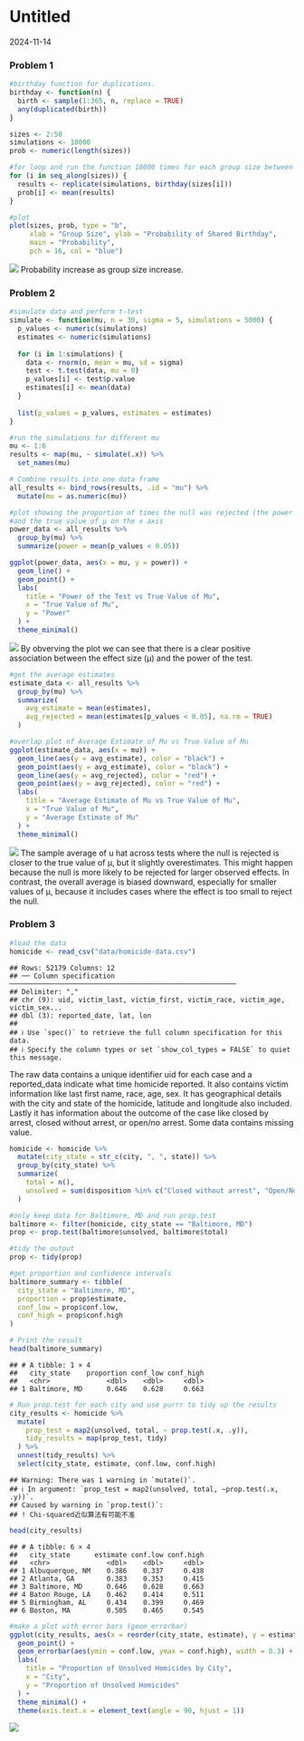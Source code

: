 Untitled
================
2024-11-14

### Problem 1

``` r
#birthday function for duplications.
birthday <- function(n) {
  birth <- sample(1:365, n, replace = TRUE)
  any(duplicated(birth))
}
```

``` r
sizes <- 2:50
simulations <- 10000
prob <- numeric(length(sizes))

#for loop and run the function 10000 times for each group size between 2 and 50. 
for (i in seq_along(sizes)) {
  results <- replicate(simulations, birthday(sizes[i]))
  prob[i] <- mean(results)
}
```

``` r
#plot
plot(sizes, prob, type = "b", 
     xlab = "Group Size", ylab = "Probability of Shared Birthday",
     main = "Probability",
     pch = 16, col = "blue")
```

![](p8105_hw5_yl5829_files/figure-gfm/unnamed-chunk-3-1.png)<!-- -->
Probability increase as group size increase.

### Problem 2

``` r
#simulate data and perform t-test
simulate <- function(mu, n = 30, sigma = 5, simulations = 5000) {
  p_values <- numeric(simulations)
  estimates <- numeric(simulations)
  
  for (i in 1:simulations) {
    data <- rnorm(n, mean = mu, sd = sigma)
    test <- t.test(data, mu = 0)
    p_values[i] <- test$p.value
    estimates[i] <- mean(data)
  }
  
  list(p_values = p_values, estimates = estimates)
}
```

``` r
#run the simulations for different mu
mu <- 1:6
results <- map(mu, ~ simulate(.x)) %>%
  set_names(mu)

# Combine results into one data frame
all_results <- bind_rows(results, .id = "mu") %>%
  mutate(mu = as.numeric(mu))
```

``` r
#plot showing the proportion of times the null was rejected (the power of the test) on the y axis  
#and the true value of μ on the x axis
power_data <- all_results %>%
  group_by(mu) %>%
  summarize(power = mean(p_values < 0.05))

ggplot(power_data, aes(x = mu, y = power)) +
  geom_line() +
  geom_point() +
  labs(
    title = "Power of the Test vs True Value of Mu",
    x = "True Value of Mu",
    y = "Power"
  ) +
  theme_minimal()
```

![](p8105_hw5_yl5829_files/figure-gfm/unnamed-chunk-6-1.png)<!-- --> By
obverving the plot we can see that there is a clear positive association
between the effect size (μ) and the power of the test.

``` r
#get the average estimates
estimate_data <- all_results %>%
  group_by(mu) %>%
  summarize(
    avg_estimate = mean(estimates),
    avg_rejected = mean(estimates[p_values < 0.05], na.rm = TRUE)
  )

#overlap plot of Average Estimate of Mu vs True Value of Mu
ggplot(estimate_data, aes(x = mu)) +
  geom_line(aes(y = avg_estimate), color = "black") +
  geom_point(aes(y = avg_estimate), color = "black") +
  geom_line(aes(y = avg_rejected), color = "red") +
  geom_point(aes(y = avg_rejected), color = "red") +
  labs(
    title = "Average Estimate of Mu vs True Value of Mu",
    x = "True Value of Mu",
    y = "Average Estimate of Mu"
  ) +
  theme_minimal()
```

![](p8105_hw5_yl5829_files/figure-gfm/unnamed-chunk-7-1.png)<!-- --> The
sample average of u hat across tests where the null is rejected is
closer to the true value of μ, but it slightly overestimates. This might
happen because the null is more likely to be rejected for larger
observed effects. In contrast, the overall average is biased downward,
especially for smaller values of μ, because it includes cases where the
effect is too small to reject the null.

### Problem 3

``` r
#load the data
homicide <- read_csv("data/homicide-data.csv")
```

    ## Rows: 52179 Columns: 12
    ## ── Column specification ────────────────────────────────────────────────────────
    ## Delimiter: ","
    ## chr (9): uid, victim_last, victim_first, victim_race, victim_age, victim_sex...
    ## dbl (3): reported_date, lat, lon
    ## 
    ## ℹ Use `spec()` to retrieve the full column specification for this data.
    ## ℹ Specify the column types or set `show_col_types = FALSE` to quiet this message.

The raw data contains a unique identifier uid for each case and a
reported_data indicate what time homicide reported. It also contains
victim information like last first name, race, age, sex. It has
geographical details with the city and state of the homicide, latitude
and longitude also included. Lastly it has information about the outcome
of the case like closed by arrest, closed without arrest, or open/no
arrest. Some data contains missing value.

``` r
homicide <- homicide %>%
  mutate(city_state = str_c(city, ", ", state)) %>%
  group_by(city_state) %>%
  summarize(
    total = n(),
    unsolved = sum(disposition %in% c("Closed without arrest", "Open/No arrest"))
  )
```

``` r
#only keep data for Baltimore, MD and run prop.test
baltimore <- filter(homicide, city_state == "Baltimore, MD")
prop <- prop.test(baltimore$unsolved, baltimore$total)

#tidy the output
prop <- tidy(prop)

#get proportion and confidence intervals
baltimore_summary <- tibble(
  city_state = "Baltimore, MD",
  proportion = prop$estimate,
  conf_low = prop$conf.low,
  conf_high = prop$conf.high
)

# Print the result
head(baltimore_summary)
```

    ## # A tibble: 1 × 4
    ##   city_state    proportion conf_low conf_high
    ##   <chr>              <dbl>    <dbl>     <dbl>
    ## 1 Baltimore, MD      0.646    0.628     0.663

``` r
# Run prop.test for each city and use purrr to tidy up the results
city_results <- homicide %>%
  mutate(
    prop_test = map2(unsolved, total, ~ prop.test(.x, .y)),
    tidy_results = map(prop_test, tidy)
  ) %>%
  unnest(tidy_results) %>%
  select(city_state, estimate, conf.low, conf.high)
```

    ## Warning: There was 1 warning in `mutate()`.
    ## ℹ In argument: `prop_test = map2(unsolved, total, ~prop.test(.x, .y))`.
    ## Caused by warning in `prop.test()`:
    ## ! Chi-squared近似算法有可能不准

``` r
head(city_results)
```

    ## # A tibble: 6 × 4
    ##   city_state      estimate conf.low conf.high
    ##   <chr>              <dbl>    <dbl>     <dbl>
    ## 1 Albuquerque, NM    0.386    0.337     0.438
    ## 2 Atlanta, GA        0.383    0.353     0.415
    ## 3 Baltimore, MD      0.646    0.628     0.663
    ## 4 Baton Rouge, LA    0.462    0.414     0.511
    ## 5 Birmingham, AL     0.434    0.399     0.469
    ## 6 Boston, MA         0.505    0.465     0.545

``` r
#make a plot with error bars (geom_errorbar)
ggplot(city_results, aes(x = reorder(city_state, estimate), y = estimate)) +
  geom_point() +
  geom_errorbar(aes(ymin = conf.low, ymax = conf.high), width = 0.3) +
  labs(
    title = "Proportion of Unsolved Homicides by City",
    x = "City",
    y = "Proportion of Unsolved Homicides"
  ) +
  theme_minimal() +
  theme(axis.text.x = element_text(angle = 90, hjust = 1))
```

![](p8105_hw5_yl5829_files/figure-gfm/unnamed-chunk-12-1.png)<!-- -->
